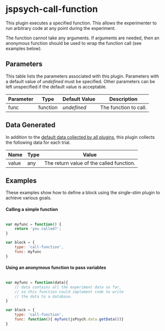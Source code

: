 # jspsych-call-function

This plugin executes a specified function. This allows the experimenter to run arbitrary code at any point during the experiment. 

The function cannot take any arguments. If arguments are needed, then an anonymous function should be used to wrap the function call (see examples below).

## Parameters

This table lists the parameters associated with this plugin. Parameters with a default value of *undefined* must be specified. Other parameters can be left unspecified if the default value is acceptable.

Parameter | Type | Default Value | Description
----------|------|---------------|------------
func | function | *undefined* | The function to call.


## Data Generated

In addition to the [default data collected by all plugins](), this plugin collects the following data for each trial.

Name | Type | Value
-----|------|------
value | any | The return value of the called function.

## Examples

These examples show how to define a block using the single-stim plugin to achieve various goals.

#### Calling a simple function

```javascript

var myfunc = function() {
	return 'you called?';
}

var block = {
	type: 'call-function',
	func: myfunc
}
```

#### Using an anonymous function to pass variables

```javascript

var myfunc = function(data){
	// data contains all the experiment data so far,
	// so this function could implement code to write
	// the data to a database.
}

var block = {
	type: 'call-function',
	func: function(){ myfunc(jsPsych.data.getData())}
}
```
